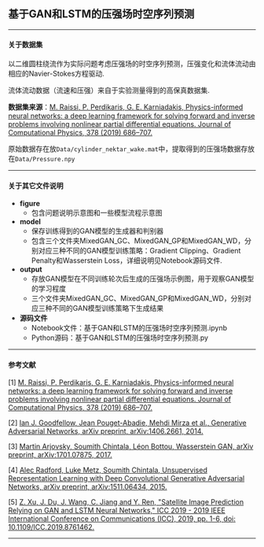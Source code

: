 ## 基于GAN和LSTM的压强场时空序列预测

-----------------------------------------------------------------------------------

#### 关于数据集

以二维圆柱绕流作为实际问题考虑压强场的时空序列预测，压强变化和流体流动由相应的Navier-Stokes方程驱动. 

流体流动数据（流速和压强）来自于实验测量得到的高保真数据集. 

**数据集来源**：[M. Raissi, P. ](https://www.sciencedirect.com/science/article/pii/S0021999118307125)[Perdikaris](https://www.sciencedirect.com/science/article/pii/S0021999118307125)[, G. E. ](https://www.sciencedirect.com/science/article/pii/S0021999118307125)[Karniadakis](https://www.sciencedirect.com/science/article/pii/S0021999118307125)[, Physics-informed neural networks: a deep learning framework for solving forward and inverse problems involving nonlinear partial differential equations. Journal of Computational Physics, 378 (2019) 686–707.](https://www.sciencedirect.com/science/article/pii/S0021999118307125)

原始数据存在放`Data/cylinder_nektar_wake.mat`中，提取得到的压强场数据存放在`Data/Pressure.npy`

-----------------------------------------------------------------------------------

#### 关于其它文件说明

* **figure**
    * 包含问题说明示意图和一些模型流程示意图
* **model**
    * 保存训练得到的GAN模型的生成器和判别器
    * 包含三个文件夹MixedGAN_GC、MixedGAN_GP和MixedGAN_WD，分别对应三种不同的GAN模型训练策略：Gradient Clipping、Gradient Penalty和Wasserstein Loss，详细说明见Notebook源码文件. 
* **output**
    * 存放GAN模型在不同训练轮次后生成的压强场示例图，用于观察GAN模型的学习程度
    * 三个文件夹MixedGAN_GC、MixedGAN_GP和MixedGAN_WD，分别对应三种不同的GAN模型训练策略下生成结果
* **源码文件**
    * Notebook文件：基于GAN和LSTM的压强场时空序列预测.ipynb
    * Python源码：基于GAN和LSTM的压强场时空序列预测.py

-----------------------------------------------------------------------------------

#### 参考文献

[1] [M. Raissi, P. ](https://www.sciencedirect.com/science/article/pii/S0021999118307125)[Perdikaris](https://www.sciencedirect.com/science/article/pii/S0021999118307125)[, G. E. ](https://www.sciencedirect.com/science/article/pii/S0021999118307125)[Karniadakis](https://www.sciencedirect.com/science/article/pii/S0021999118307125)[, Physics-informed neural networks: a deep learning framework for solving forward and inverse problems involving nonlinear partial differential equations. Journal of Computational Physics, 378 (2019) 686–707.](https://www.sciencedirect.com/science/article/pii/S0021999118307125)

[2] [Ian J. Goodfellow, Jean ](https://arxiv.org/abs/1406.2661)[Pouget](https://arxiv.org/abs/1406.2661)[-Abadie, Mehdi Mirza et al., Generative Adversarial Networks, ](https://arxiv.org/abs/1406.2661)[arXiv](https://arxiv.org/abs/1406.2661)[ preprint, arXiv:1406.2661, 2014.](https://arxiv.org/abs/1406.2661)

[3] [Martin ](https://arxiv.org/abs/1701.07875)[Arjovsky](https://arxiv.org/abs/1701.07875)[, ](https://arxiv.org/abs/1701.07875)[Soumith](https://arxiv.org/abs/1701.07875)[ ](https://arxiv.org/abs/1701.07875)[Chintala](https://arxiv.org/abs/1701.07875)[, Léon ](https://arxiv.org/abs/1701.07875)[Bottou](https://arxiv.org/abs/1701.07875)[, Wasserstein GAN, ](https://arxiv.org/abs/1701.07875)[arXiv](https://arxiv.org/abs/1701.07875)[ preprint, arXiv:1701.07875, 2017.](https://arxiv.org/abs/1701.07875)

[4] [Alec Radford, Luke Metz, ](https://arxiv.org/abs/1511.06434)[Soumith](https://arxiv.org/abs/1511.06434)[ ](https://arxiv.org/abs/1511.06434)[Chintala](https://arxiv.org/abs/1511.06434)[, Unsupervised Representation Learning with Deep Convolutional Generative Adversarial Networks, ](https://arxiv.org/abs/1511.06434)[arXiv](https://arxiv.org/abs/1511.06434)[ preprint, arXiv:1511.06434, 2015.](https://arxiv.org/abs/1511.06434)

[5] [Z. Xu, J. Du, J. Wang, C. Jiang and Y. Ren, "Satellite Image Prediction Relying on GAN and LSTM Neural Networks," ICC 2019 - 2019 IEEE International Conference on Communications (ICC), 2019, pp. 1-6, ](https://ieeexplore.ieee.org/abstract/document/8761462/similar)[doi](https://ieeexplore.ieee.org/abstract/document/8761462/similar)[: 10.1109/ICC.2019.8761462.](https://ieeexplore.ieee.org/abstract/document/8761462/similar)

-----------------------------------------------------------------------------------